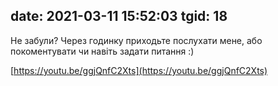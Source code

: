 date: 2021-03-11 15:52:03
tgid: 18
----

Не забули? Через годинку приходьте послухати мене, або покоментувати чи навіть задати питання :)

[https://youtu.be/ggjQnfC2Xts](https://youtu.be/ggjQnfC2Xts)